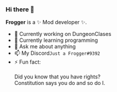 ### Hi there 👋

**Frogger** is a ✨ Mod developer ✨.

- 🔭 Currently working on DungeonClases 
- 🌱 Currently learning programming
- 💬 Ask me about anything 
- 📫 My Discord```Just a Frogger#9392```
- ⚡ Fun fact: </br> </br>
Did you know that you have rights? </br> Constitution says you do and so do I.

